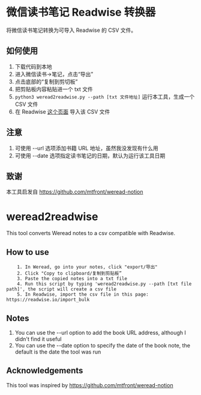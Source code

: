# 微信读书笔记 Readwise 转换器
将微信读书笔记转换为可导入 Readwise 的 CSV 文件。

## 如何使用
1. 下载代码到本地
2. 进入微信读书->笔记，点击“导出”
3. 点击底部的“复制到剪切板”
4. 把剪贴板内容粘贴进一个 txt 文件
5. `python3 weread2readwise.py --path [txt 文件地址]` 运行本工具，生成一个 CSV 文件
6. 在 Readwise [这个页面](https://readwise.io/import_bulk) 导入该 CSV 文件

## 注意
1. 可使用 --url 选项添加书籍 URL 地址，虽然我没发现有什么用
2. 可使用 --date 选项指定读书笔记的日期，默认为运行该工具日期

## 致谢
本工具启发自 https://github.com/mtfront/weread-notion

# weread2readwise
This tool converts Weread notes to a csv compatible with Readwise.

## How to use
        1. In Weread, go into your notes, click "export/导出"
        2. Click "Copy to clipboard/复制到剪贴板”
        3. Paste the copied notes into a txt file
        4. Run this script by typing 'weread2readwise.py --path [txt file path]', the script will create a csv file
        5. In Readwise, import the csv file in this page: https://readwise.io/import_bulk

## Notes
1. You can use the --url option to add the book URL address, although I didn't find it useful
2. You can use the --date option to specify the date of the book note, the default is the date the tool was run

## Acknowledgements
This tool was inspired by https://github.com/mtfront/weread-notion

